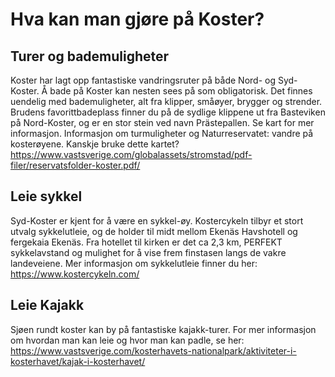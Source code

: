 # Hva kan man gjøre på Koster?

## Turer og bademuligheter

Koster har lagt opp fantastiske vandringsruter på både Nord- og Syd-Koster.
Å bade på Koster kan nesten sees på som obligatorisk. Det finnes uendelig med bademuligheter, alt fra klipper, småøyer, brygger og strender. Brudens favorittbadeplass finner du på de sydlige klippene ut fra Basteviken på Nord-Koster, og er en stor stein ved navn Prästepallen.
Se kart for mer informasjon.
Informasjon om turmuligheter og Naturreservatet: vandre på kosterøyene. 
Kanskje bruke dette kartet? https://www.vastsverige.com/globalassets/stromstad/pdf-filer/reservatsfolder-koster.pdf/ 

## Leie sykkel

Syd-Koster er kjent for å være en sykkel-øy. 
Kostercykeln tilbyr et stort utvalg sykkelutleie, og de holder til midt mellom Ekenäs Havshotell og fergekaia Ekenäs. 
Fra hotellet til kirken er det ca 2,3 km, PERFEKT sykkelavstand og mulighet for å vise frem finstasen langs de vakre landeveiene. 
Mer informasjon om sykkelutleie finner du her: https://www.kostercykeln.com/ 


## Leie Kajakk

Sjøen rundt koster kan by på fantastiske kajakk-turer. For mer informasjon om hvordan man kan leie og hvor man kan padle, se her: https://www.vastsverige.com/kosterhavets-nationalpark/aktiviteter-i-kosterhavet/kajak-i-kosterhavet/
